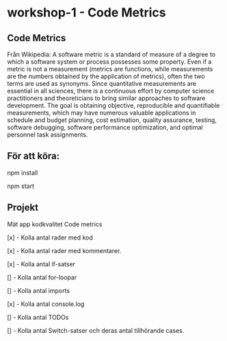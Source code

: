 # workshop-1 - Code Metrics

## Code Metrics
Från Wikipedia: A software metric is a standard of measure of a degree to which a software system or process possesses some property. Even if a metric is not a measurement (metrics are functions, while measurements are the numbers obtained by the application of metrics), often the two terms are used as synonyms. Since quantitative measurements are essential in all sciences, there is a continuous effort by computer science practitioners and theoreticians to bring similar approaches to software development. The goal is obtaining objective, reproducible and quantifiable measurements, which may have numerous valuable applications in schedule and budget planning, cost estimation, quality assurance, testing, software debugging, software performance optimization, and optimal personnel task assignments.

## För att köra:
npm install

npm start

## Projekt
Mät app kodkvalitet Code metrics

[x] - Kolla antal rader med kod

[x] - Kolla antal rader med kommentarer.

[x] - Kolla antal if-satser

[] - Kolla antal for-loopar

[] - Kolla antal imports

[x] - Kolla antal console.log

[] - Kolla antal TODOs

[] - Kolla antal Switch-satser och deras antal tillhörande cases.
